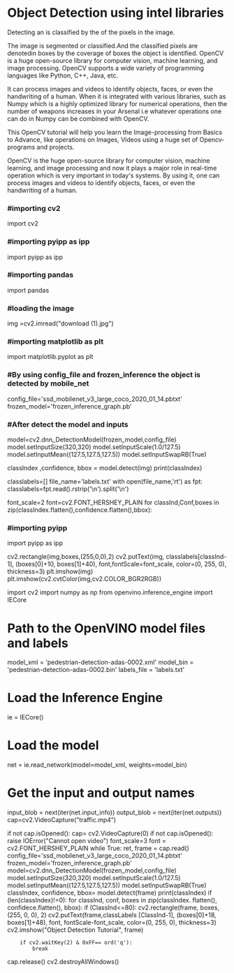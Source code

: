 <!DOCTYPE>  
<html>  
<head>   
<body>
<h1>Object Detection using intel libraries</h1>
<p>Detecting an is classified by the of the pixels in the image.</p>


<p>The image is segmented or classified.And the classified pixels are denotedin boxes by the coverage of boxes the object is identified.
OpenCV is a huge open-source library for computer vision, machine learning, and image processing. OpenCV supports a wide variety of programming languages like Python, C++, Java, etc. </p>

<p>It can process images and videos to identify objects, faces, or even the handwriting of a human. When it is integrated with various libraries, such as Numpy which is a highly optimized library for numerical operations, then the number of weapons increases in your Arsenal i.e whatever operations one can do in Numpy can be combined with OpenCV.</p>

<p>This OpenCV tutorial will help you learn the Image-processing from Basics to Advance, like operations on Images, Videos using a huge set of Opencv-programs and projects.</p>

<p>OpenCV is the huge open-source library for computer vision, machine learning, and image processing and now it plays a major role in real-time operation which is very important in today's systems. By using it, one can process images and videos to identify objects, faces, or even the handwriting of a human.</p>

<h3>#importing cv2</h3>

<p>import cv2

<h3>#importing pyipp as ipp</h3>

<p>import pyipp as ipp</p>
    
<h3>#importing pandas</h3>

import pandas</p>

<h3>#loading the image</h3>

<p>img =cv2.imread("download (1).jpg")</p>

<h3>#importing matplotlib as plt</h3>

import matplotlib.pyplot as plt

<h3>#By using config_file and frozen_inference the object is detected by mobile_net</h3>
config_file='ssd_mobilenet_v3_large_coco_2020_01_14.pbtxt'
frozen_model='frozen_inference_graph.pb'

<h3>#After detect the model and inputs</h3>

model=cv2.dnn_DetectionModel(frozen_model,config_file)
model.setInputSize(320,320)
model.setInputScale(1.0/127.5)
model.setInputMean((127.5,127.5,127.5))
model.setInputSwapRB(True)

classIndex ,confidence, bbox = model.detect(img)
print(classIndex)


classlabels=[]
file_name='labels.txt'
with open(file_name,'rt') as fpt:
    classlabels=fpt.read().rstrip('\n').split('\n')

font_scale=2
font=cv2.FONT_HERSHEY_PLAIN
for classInd,Conf,boxes in zip(classIndex.flatten(),confidence.flatten(),bbox):
    
<h3>#importing pyipp</h3>

<p>import pyipp as ipp</p> 
    
cv2.rectangle(img,boxes,(255,0,0),2)
cv2.putText(img, classlabels[classInd-1], (boxes[0]+10, boxes[1]+40), font,fontScale=font_scale, color=(0, 255, 0), thickness=3)
plt.imshow(img)
plt.imshow(cv2.cvtColor(img,cv2.COLOR_BGR2RGB))
<p>
import cv2
import numpy as np
from openvino.inference_engine import IECore

# Path to the OpenVINO model files and labels
model_xml = 'pedestrian-detection-adas-0002.xml'
model_bin = 'pedestrian-detection-adas-0002.bin'
labels_file = 'labels.txt'

# Load the Inference Engine
ie = IECore()

# Load the model
net = ie.read_network(model=model_xml, weights=model_bin)

# Get the input and output names
input_blob = next(iter(net.input_info))
output_blob = next(iter(net.outputs))
cap=cv2.VideoCapture("traffic.mp4")


if not cap.isOpened():
    cap= cv2.VideoCapture(0)
if not cap.isOpened():
    raise IOError("Cannot open video")
    font_scale=3
    font = cv2.FONT_HERSHEY_PLAIN
while True:
    ret, frame = cap.read()
    config_file='ssd_mobilenet_v3_large_coco_2020_01_14.pbtxt'
    frozen_model='frozen_inference_graph.pb'
    model=cv2.dnn_DetectionModel(frozen_model,config_file)
    model.setInputSize(320,320)
    model.setInputScale(1.0/127.5)
    model.setInputMean((127.5,127.5,127.5))
    model.setInputSwapRB(True)
    classIndex, confidence, bbox= model.detect(frame)
    print(classIndex)
if (len(classIndex)!=0):
    for classInd, conf, boxes in zip(classIndex. flatten(), confidece.flatten(), bbox):
        if (ClassInd<=80):
            cv2.rectangle(frame, boxes, (255, 0, 0), 2)
            cv2.putText(frame,classLabels [ClassInd-1], (boxes[0]+18, boxes[1]+48), font, fontScale-font_scale, color=(0, 255, 0), thickness=3)
        cv2.imshow("Object Detection Tutorial", frame)
        
        if cv2.waitKey(2) & 0xFF== ord('q'):
            break
cap.release()
cv2.destroyAllWindows()

</p>
</body>  
</head>  
</html>  
